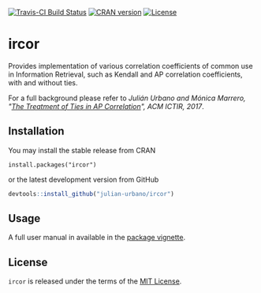 [![Travis-CI Build Status](https://travis-ci.org/julian-urbano/ircor.svg?branch=master)](https://travis-ci.org/julian-urbano/ircor)
[![CRAN version](http://www.r-pkg.org/badges/version/ircor)](https://cran.r-project.org/package=ircor) 
[![License](https://img.shields.io/badge/license-MIT-blue.svg)](https://opensource.org/licenses/MIT)

# ircor

Provides implementation of various correlation coefficients of common use in Information Retrieval, such as Kendall and AP correlation coefficients, with and without ties.

For a full background please refer to *Julián Urbano and Mónica Marrero, "[The Treatment of Ties in AP Correlation](http://julian-urbano.info/publications/072-treatment-ties-AP-correlation.html)", ACM ICTIR, 2017*.

## Installation

You may install the stable release from CRAN

```{r}
install.packages("ircor")
```

or the latest development version from GitHub

``` r
devtools::install_github("julian-urbano/ircor")
```

## Usage

A full user manual in available in the [package vignette](https://cran.r-project.org/web/packages/ircor/vignettes/ircor.html).

## License

`ircor` is released under the terms of the [MIT License](https://opensource.org/licenses/MIT).
